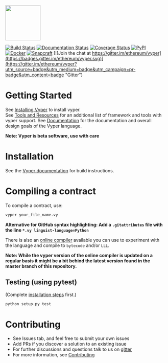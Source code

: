 
<img src="https://raw.githubusercontent.com/ethereum/vyper/master/logo/vyper-logo-transparent.svg?sanitize=true" alt="" width="110">

[![Build Status](https://circleci.com/gh/ethereum/vyper.svg?style=shield)](https://circleci.com/gh/ethereum/vyper "CircleCI")
[![Documentation Status](https://readthedocs.org/projects/vyper/badge/?version=latest)](http://vyper.readthedocs.io/en/latest/?badge=latest "ReadTheDocs")
[![Coverage Status](https://coveralls.io/repos/github/ethereum/vyper/badge.svg?branch=master)](https://coveralls.io/github/ethereum/vyper?branch=master "Coveralls")
[![PyPI](https://badge.fury.io/py/vyper.svg)](https://pypi.org/project/vyper "PyPI")
[![Docker](https://images.microbadger.com/badges/version/ethereum/vyper.svg)](https://hub.docker.com/r/ethereum/vyper "DockerHub")
[![Snapcraft](https://snapcraft.io/vyper/badge.svg)](https://snapcraft.io/vyper "Snapcraft")
[![Join the chat at https://gitter.im/ethereum/vyper](https://badges.gitter.im/ethereum/vyper.svg)](https://gitter.im/ethereum/vyper?utm_source=badge&utm_medium=badge&utm_campaign=pr-badge&utm_content=badge "Gitter")


# Getting Started
See [Installing Vyper](http://vyper.readthedocs.io/en/latest/installing-vyper.html) to install vyper.  
See [Tools and Resources](https://github.com/ethereum/vyper/wiki/Vyper-tools-and-resources) for an additional list of framework and tools with vyper support.
See [Documentation](http://vyper.readthedocs.io/en/latest/index.html) for the documentation and overall design goals of the Vyper language.

**Note: Vyper is beta software, use with care**

# Installation
See the [Vyper documentation](https://vyper.readthedocs.io/en/latest/installing-vyper.html)
for build instructions.

# Compiling a contract
To compile a contract, use:
```bash
vyper your_file_name.vy
```

**Alternative for GitHub syntax highlighting: Add a `.gitattributes` file with the line `*.vy linguist-language=Python`**

There is also an [online compiler](https://vyper.online/) available you can use to experiment with
the language and compile to ``bytecode`` and/or ``LLL``.

**Note: While the vyper version of the online compiler is updated on a regular basis it might
be a bit behind the latest version found in the master branch of this repository.**

## Testing (using pytest)

(Complete [installation steps](https://vyper.readthedocs.io/en/latest/installing-vyper.html) first.)

```bash
python setup.py test
```

# Contributing
* See Issues tab, and feel free to submit your own issues
* Add PRs if you discover a solution to an existing issue
* For further discussions and questions talk to us on [gitter](https://gitter.im/ethereum/vyper)
* For more information, see [Contributing](http://vyper.readthedocs.io/en/latest/contributing.html)
